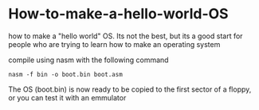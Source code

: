 # How-to-make-a-hello-world-OS
how to make a "hello world" OS. Its not the best, but its a good start for people who are trying to learn how to make an operating system

compile using nasm with the following command

    nasm -f bin -o boot.bin boot.asm
    
The OS (boot.bin) is now ready to be copied to the first sector of a floppy, or you can test it with an emmulator
  

